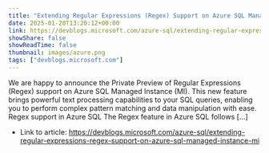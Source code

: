 ```yaml
---
title: "Extending Regular Expressions (Regex) Support on Azure SQL Managed Instance (MI)"
date: 2025-01-20T13:20:12+00:00
link: https://devblogs.microsoft.com/azure-sql/extending-regular-expressions-regex-support-on-azure-sql-managed-instance-mi
showShare: false
showReadTime: false
thumbnail: images/azure.png
tags: ["devblogs.microsoft.com"]
---
```

We are happy to announce the Private Preview of Regular Expressions (Regex) support on Azure SQL Managed Instance (MI). This new feature brings powerful text processing capabilities to your SQL queries, enabling you to perform complex pattern matching and data manipulation with ease.  Regex support in Azure SQL The Regex feature in Azure SQL follows […]

- Link to article: https://devblogs.microsoft.com/azure-sql/extending-regular-expressions-regex-support-on-azure-sql-managed-instance-mi
